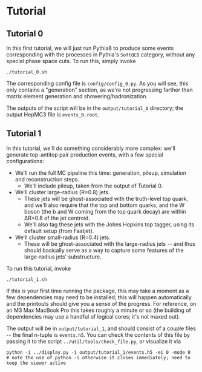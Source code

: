 # Tutorial

## Tutorial 0

In this first tutorial, we will just run Pythia8 to produce some events corresponding with the processes in Pythia's `SoftQCD` category, without any special phase space cuts. To run this, simply invoke
```
./tutorial_0.sh
```

The corresponding config file is `config/config_0.py`. As you will see, this only contains a "generation" section, as we're not progressing farther than matrix element generation and showering/hadronization.

The outputs of the script will be in the `output/tutorial_0` directory; the output HepMC3 file is `events_0.root`.

## Tutorial 1

In this tutorial, we'll do something considerably more complex: we'll generate top-antitop pair production events, with a few special configurations:
- We'll run the full MC pipeline this time: generation, pileup, simulation and reconstruction steps.
    - We'll include pileup, taken from the output of Tutorial 0.
- We'll cluster large-radius (R=0.8) jets.
    - These jets will be ghost-associated with the truth-level top quark, and we'll also require that the top and bottom quarks, and the W boson (the b and W coming from the top quark decay) are within ∆R<0.8 of the jet centroid.
    - We'll also tag these jets with the Johns Hopkins top tagger, using its default setup (from Fastjet).
- We'll cluster small-radius (R=0.4) jets.
    - These will be ghost-associated with the large-radius jets -- and thus should basically serve as a way to capture some features of the large-radius jets' substructure.

To run this tutorial, invoke
```
./tutorial_1.sh
```

If this is your first time running the package, this may take a moment as a few dependencies may need to be installed; this will happen automatically and the printouts should give you a sense of the progress. For reference, on an M3 Max MacBook Pro this takes roughly a minute or so (the building of dependencies may use a handful of logical cores; it's not maxed out).

The output will be in `output/tutorial_1`, and should consist of a couple files -- the final n-tuple is `events.h5`. You can check the contents of this file by passing it to the script `../util/tools/check_file.py`, or visualize it via
```
python -i ../display.py -i output/tutorial_1/events.h5 -ei 0 -mode 0
# note the use of python -i otherwise it closes immediately; need to keep the viewer active
```